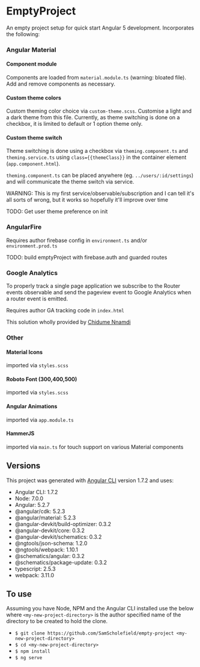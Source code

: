# EmptyProject

An empty project setup for quick start Angular 5 development. Incorporates the following:

### Angular Material

#### Component module

Components are loaded from `material.module.ts` (warning: bloated file). Add and remove components as necessary.

#### Custom theme colors

Custom theming color choice via `custom-theme.scss`. Customise a light and a dark theme from this file. Currently, as theme switching is done on a checkbox, it is limited to default or 1 option theme only.

#### Custom theme switch

Theme switching is done using a checkbox via `theming.component.ts` and `theming.service.ts` using `class={{themeClass}}` in the container element (`app.component.html`).

`theming.component.ts` can be placed anywhere (eg. `../users/:id/settings`) and will communicate the theme switch via service.

WARNING: This is my first service/observable/subscription and I can tell it's all sorts of wrong, but it works so hopefully it'll improve over time

TODO: Get user theme preference on init

### AngularFire

Requires author firebase config in `environment.ts` and/or `environment.prod.ts`

TODO: build emptyProject with firebase.auth and guarded routes

### Google Analytics

To properly track a single page application we subscribe to the Router events observable and send the pageview event to Google Analytics when a router event is emitted.

Requires author GA tracking code in `index.html`

This solution wholly provided by [Chidume Nnamdi](https://codeburst.io/using-google-analytics-with-angular-25c93bffaa18)

### Other

#### Material Icons

imported via `styles.scss`

#### Roboto Font (300,400,500)

imported via `styles.scss`

#### Angular Animations

imported via `app.module.ts`

#### HammerJS

imported via `main.ts` for touch support on various Material components

## Versions

This project was generated with [Angular CLI](https://github.com/angular/angular-cli) version 1.7.2 and uses:

* Angular CLI: 1.7.2
* Node: 7.0.0
* Angular: 5.2.7
* @angular/cdk: 5.2.3
* @angular/material: 5.2.3
* @angular-devkit/build-optimizer: 0.3.2
* @angular-devkit/core: 0.3.2
* @angular-devkit/schematics: 0.3.2
* @ngtools/json-schema: 1.2.0
* @ngtools/webpack: 1.10.1
* @schematics/angular: 0.3.2
* @schematics/package-update: 0.3.2
* typescript: 2.5.3
* webpack: 3.11.0

## To use

Assuming you have Node, NPM and the Angular CLI installed use the below where `<my-new-project-directory>` is the author specified name of the directory to be created to hold the clone.

* `$ git clone https://github.com/SamScholefield/empty-project <my-new-project-directory>`
* `$ cd <my-new-project-directory>`
* `$ npm install`
* `$ ng serve`
